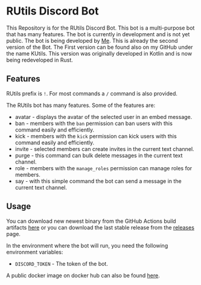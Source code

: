 # RUtils Discord Bot

This Repository is for the RUtils Discord Bot. This bot is a multi-purpose bot that has many features. The bot is currently in development and is not yet public. The bot is being developed by [Me](https://github.com/marylieh).
This is already the second version of the Bot. The First version can be found also on my GitHub under the name KUtils. This version was originally developed in Kotlin and is now being redeveloped in Rust.

## Features

RUtils prefix is `!`. For most commands a `/` command is also provided.

The RUtils bot has many features. Some of the features are:

- avatar - displays the avatar of the selected user in an embed message.
- ban - members with the `ban` permission can ban users with this command easily and efficiently.
- kick - members with the `kick` permission can kick users with this command easily and efficiently.
- invite - selected members can create invites in the current text channel.
- purge - this command can bulk delete messages in the current text channel.
- role - members with the `manage_roles` permission can manage roles for members.
- say - with this simple command the bot can send a message in the current text channel.

## Usage

You can download new newest binary from the GitHub Actions build artifacts [here](https://github.com/marylieh/RUtils/actions) or you can download the last stable release from the [releases](https://github.com/marylieh/dcutils/releases) page.

In the environment where the bot will run, you need the following environment variables:

- `DISCORD_TOKEN` - The token of the bot.

A public docker image on docker hub can also be found [here](#).
